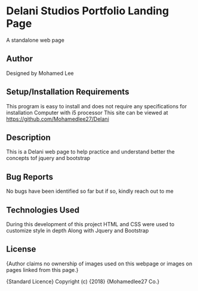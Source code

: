 # Delani Studios Portfolio Landing Page
A standalone web page

## Author
Designed by Mohamed Lee

## Setup/Installation Requirements
This program is easy to install and does not require any specifications for installation Computer with i5 processor This site can be viewed at https://github.com/Mohamedlee27/Delani

## Description
This is a Delani web page to help  practice and understand better the concepts tof jquery and bootstrap

## Bug Reports
No bugs have been identified so far but if so, kindly reach out to me

## Technologies Used
During this development of this project HTML and CSS were used to customize style in depth
Along with Jquery and Bootstrap

## License
{Author claims no ownership of images used on this webpage or images on pages linked from this page.}

{Standard Licence} Copyright (c) {2018} {Mohamedlee27 Co.}

